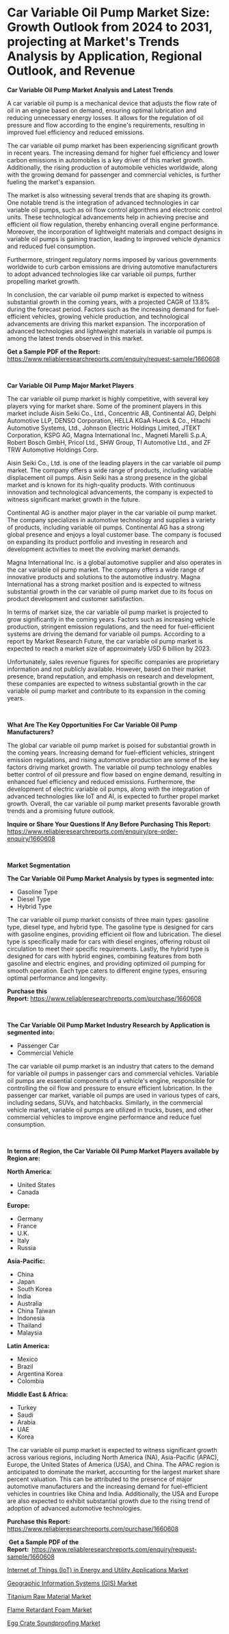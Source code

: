<p><h1>Car Variable Oil Pump Market Size: Growth Outlook from 2024 to 2031, projecting at Market's Trends Analysis by Application, Regional Outlook, and Revenue</h1></p><p><strong>Car Variable Oil Pump Market Analysis and Latest Trends</strong></p>
<p><p>A car variable oil pump is a mechanical device that adjusts the flow rate of oil in an engine based on demand, ensuring optimal lubrication and reducing unnecessary energy losses. It allows for the regulation of oil pressure and flow according to the engine's requirements, resulting in improved fuel efficiency and reduced emissions.</p><p>The car variable oil pump market has been experiencing significant growth in recent years. The increasing demand for higher fuel efficiency and lower carbon emissions in automobiles is a key driver of this market growth. Additionally, the rising production of automobile vehicles worldwide, along with the growing demand for passenger and commercial vehicles, is further fueling the market's expansion.</p><p>The market is also witnessing several trends that are shaping its growth. One notable trend is the integration of advanced technologies in car variable oil pumps, such as oil flow control algorithms and electronic control units. These technological advancements help in achieving precise and efficient oil flow regulation, thereby enhancing overall engine performance. Moreover, the incorporation of lightweight materials and compact designs in variable oil pumps is gaining traction, leading to improved vehicle dynamics and reduced fuel consumption.</p><p>Furthermore, stringent regulatory norms imposed by various governments worldwide to curb carbon emissions are driving automotive manufacturers to adopt advanced technologies like car variable oil pumps, further propelling market growth.</p><p>In conclusion, the car variable oil pump market is expected to witness substantial growth in the coming years, with a projected CAGR of 13.8% during the forecast period. Factors such as the increasing demand for fuel-efficient vehicles, growing vehicle production, and technological advancements are driving this market expansion. The incorporation of advanced technologies and lightweight materials in variable oil pumps is among the latest trends observed in this market.</p></p>
<p><strong>Get a Sample PDF of the Report:&nbsp;</strong> <a href="https://www.reliableresearchreports.com/enquiry/request-sample/1660608">https://www.reliableresearchreports.com/enquiry/request-sample/1660608</a></p>
<p>&nbsp;</p>
<p><strong>Car Variable Oil Pump Major Market Players</strong></p>
<p><p>The car variable oil pump market is highly competitive, with several key players vying for market share. Some of the prominent players in this market include Aisin Seiki Co., Ltd., Concentric AB, Continental AG, Delphi Automotive LLP, DENSO Corporation, HELLA KGaA Hueck & Co., Hitachi Automotive Systems, Ltd., Johnson Electric Holdings Limited, JTEKT Corporation, KSPG AG, Magna International Inc., Magneti Marelli S.p.A, Robert Bosch GmbH, Pricol Ltd., SHW Group, TI Automotive Ltd., and ZF TRW Automotive Holdings Corp.</p><p>Aisin Seiki Co., Ltd. is one of the leading players in the car variable oil pump market. The company offers a wide range of products, including variable displacement oil pumps. Aisin Seiki has a strong presence in the global market and is known for its high-quality products. With continuous innovation and technological advancements, the company is expected to witness significant market growth in the future.</p><p>Continental AG is another major player in the car variable oil pump market. The company specializes in automotive technology and supplies a variety of products, including variable oil pumps. Continental AG has a strong global presence and enjoys a loyal customer base. The company is focused on expanding its product portfolio and investing in research and development activities to meet the evolving market demands.</p><p>Magna International Inc. is a global automotive supplier and also operates in the car variable oil pump market. The company offers a wide range of innovative products and solutions to the automotive industry. Magna International has a strong market position and is expected to witness substantial growth in the car variable oil pump market due to its focus on product development and customer satisfaction.</p><p>In terms of market size, the car variable oil pump market is projected to grow significantly in the coming years. Factors such as increasing vehicle production, stringent emission regulations, and the need for fuel-efficient systems are driving the demand for variable oil pumps. According to a report by Market Research Future, the car variable oil pump market is expected to reach a market size of approximately USD 6 billion by 2023.</p><p>Unfortunately, sales revenue figures for specific companies are proprietary information and not publicly available. However, based on their market presence, brand reputation, and emphasis on research and development, these companies are expected to witness substantial growth in the car variable oil pump market and contribute to its expansion in the coming years.</p></p>
<p>&nbsp;</p>
<p><strong>What Are The Key Opportunities For Car Variable Oil Pump Manufacturers?</strong></p>
<p><p>The global car variable oil pump market is poised for substantial growth in the coming years. Increasing demand for fuel-efficient vehicles, stringent emission regulations, and rising automotive production are some of the key factors driving market growth. The variable oil pump technology enables better control of oil pressure and flow based on engine demand, resulting in enhanced fuel efficiency and reduced emissions. Furthermore, the development of electric variable oil pumps, along with the integration of advanced technologies like IoT and AI, is expected to further propel market growth. Overall, the car variable oil pump market presents favorable growth trends and a promising future outlook.</p></p>
<p><strong>Inquire or Share Your Questions If Any Before Purchasing This Report:</strong> <a href="https://www.reliableresearchreports.com/enquiry/pre-order-enquiry/1660608">https://www.reliableresearchreports.com/enquiry/pre-order-enquiry/1660608</a></p>
<p>&nbsp;</p>
<p><strong>Market Segmentation</strong></p>
<p><strong>The Car Variable Oil Pump Market Analysis by types is segmented into:</strong></p>
<p><ul><li>Gasoline Type</li><li>Diesel Type</li><li>Hybrid Type</li></ul></p>
<p><p>The car variable oil pump market consists of three main types: gasoline type, diesel type, and hybrid type. The gasoline type is designed for cars with gasoline engines, providing efficient oil flow and lubrication. The diesel type is specifically made for cars with diesel engines, offering robust oil circulation to meet their specific requirements. Lastly, the hybrid type is designed for cars with hybrid engines, combining features from both gasoline and electric engines, and providing optimized oil pumping for smooth operation. Each type caters to different engine types, ensuring optimal performance and longevity.</p></p>
<p><strong>Purchase this Report:&nbsp;</strong><a href="https://www.reliableresearchreports.com/purchase/1660608">https://www.reliableresearchreports.com/purchase/1660608</a></p>
<p>&nbsp;</p>
<p><strong>The Car Variable Oil Pump Market Industry Research by Application is segmented into:</strong></p>
<p><ul><li>Passenger Car</li><li>Commercial Vehicle</li></ul></p>
<p><p>The car variable oil pump market is an industry that caters to the demand for variable oil pumps in passenger cars and commercial vehicles. Variable oil pumps are essential components of a vehicle's engine, responsible for controlling the oil flow and pressure to ensure efficient lubrication. In the passenger car market, variable oil pumps are used in various types of cars, including sedans, SUVs, and hatchbacks. Similarly, in the commercial vehicle market, variable oil pumps are utilized in trucks, buses, and other commercial vehicles to improve engine performance and reduce fuel consumption.</p></p>
<p>&nbsp;</p>
<p><strong>In terms of Region, the Car Variable Oil Pump Market Players available by Region are:</strong></p>
<p>
    <p> <strong> North America: </strong>
        <ul>
            <li>United States</li>
            <li>Canada</li>
        </ul>
        </p> 
    <p> <strong> Europe: </strong>
        <ul>
            <li>Germany</li>
            <li>France</li>
            <li>U.K.</li>
            <li>Italy</li>
            <li>Russia</li>
        </ul>
        </p> 
    <p> <strong> Asia-Pacific: </strong>
        <ul>
            <li>China</li>
            <li>Japan</li>
            <li>South Korea</li>
            <li>India</li>
            <li>Australia</li>
            <li>China Taiwan</li>
            <li>Indonesia</li>
            <li>Thailand</li>
            <li>Malaysia</li>
        </ul>
        </p> 
    <p> <strong> Latin America: </strong>
        <ul>
            <li>Mexico</li>
            <li>Brazil</li>
            <li>Argentina Korea</li>
            <li>Colombia</li>
        </ul>
        </p> 
    <p> <strong> Middle East & Africa: </strong>
        <ul>
            <li>Turkey</li>
            <li>Saudi</li>
            <li>Arabia</li>
            <li>UAE</li>
            <li>Korea</li>
        </ul>
    </p>
    </p>
<p><p>The car variable oil pump market is expected to witness significant growth across various regions, including North America (NA), Asia-Pacific (APAC), Europe, the United States of America (USA), and China. The APAC region is anticipated to dominate the market, accounting for the largest market share percent valuation. This can be attributed to the presence of major automotive manufacturers and the increasing demand for fuel-efficient vehicles in countries like China and India. Additionally, the USA and Europe are also expected to exhibit substantial growth due to the rising trend of adoption of advanced automotive technologies.</p></p>
<p><strong>Purchase this Report: </strong><a href="https://www.reliableresearchreports.com/purchase/1660608">https://www.reliableresearchreports.com/purchase/1660608</a></p>
<p>&nbsp;<strong>Get a Sample PDF of the Report:&nbsp;&nbsp;</strong><a href="https://www.reliableresearchreports.com/enquiry/request-sample/1660608">https://www.reliableresearchreports.com/enquiry/request-sample/1660608</a></p>
<p><strong></strong></p>
<p><p><a href="https://github.com/julyju69/Market-Research-Report-List-1/blob/main/internet-of-things-iot-in-energy-and-utility-applications-market.md">Internet of Things (IoT) in Energy and Utility Applications Market</a></p><p><a href="https://github.com/joannesouthgate/Market-Research-Report-List-1/blob/main/geographic-information-systems-gis-market.md">Geographic Information Systems (GIS) Market</a></p><p><a href="https://medium.com/@crystalpena2022/titanium-raw-material-market-research-report-its-history-and-forecast-2024-to-2031-430fa1e7cf71">Titanium Raw Material Market</a></p><p><a href="https://medium.com/@crystalpena2022/flame-retardant-foam-market-share-evolution-and-market-growth-trends-2024-2031-5c210b01dc6f">Flame Retardant Foam Market</a></p><p><a href="https://medium.com/@patriciahanson2013/egg-crate-soundproofing-market-insights-into-market-cagr-market-trends-and-growth-strategies-a0dac4cf87e4">Egg Crate Soundproofing Market</a></p></p>